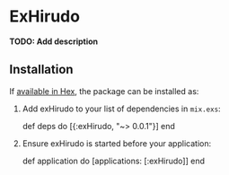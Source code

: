 # ExHirudo

**TODO: Add description**

## Installation

If [available in Hex](https://hex.pm/docs/publish), the package can be installed as:

  1. Add exHirudo to your list of dependencies in `mix.exs`:

        def deps do
          [{:exHirudo, "~> 0.0.1"}]
        end

  2. Ensure exHirudo is started before your application:

        def application do
          [applications: [:exHirudo]]
        end

